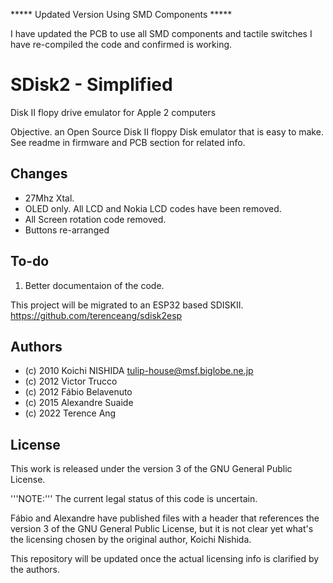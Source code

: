 ***** Updated Version Using SMD Components *****

I have updated the PCB to use all SMD components and tactile switches
I have re-compiled the code and confirmed is working.


# SDisk2 - Simplified

Disk II flopy drive emulator for Apple 2 computers

Objective. an Open Source Disk II floppy Disk emulator that is easy to make.  
See readme in firmware and PCB section for related info.

## Changes

* 27Mhz Xtal.
* OLED only. All LCD and Nokia LCD codes have been removed.
* All Screen rotation code removed.
* Buttons re-arranged

## To-do

1. Better documentaion of the code.

This project will be migrated to an ESP32 based SDISKII.
<https://github.com/terenceang/sdisk2esp>

## Authors

* (c) 2010 Koichi NISHIDA <tulip-house@msf.biglobe.ne.jp>
* (c) 2012 Victor Trucco
* (c) 2012 Fábio Belavenuto
* (c) 2015 Alexandre Suaide
* (c) 2022 Terence Ang

## License

This work is released under the version 3 of the GNU General Public License.

'''NOTE:'''
The current legal status of this code is uncertain.

Fábio and Alexandre have published files with a header that references the version 3 of the GNU General Public License, but it is not clear yet what's the licensing chosen by the original author, Koichi Nishida.

This repository will be updated once the actual licensing info is clarified by the authors.
